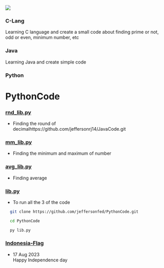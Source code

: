 [![](https://komarev.com/ghpvc/?username=jeffersonrj14&label=Profile%20Visits&color=blue&style=flat)](#top)

### C-Lang
Learning C language and create a small code about finding prime or not, odd or even, minimum number, etc 

### Java
Learning Java and create simple code

### Python 
# PythonCode

### [rnd_lib.py](/../../../../jeffersonfed/PythonCode/blob/main/rnd_lib.py)
- Finding the round of decimalhttps://github.com/jeffersonrj14/JavaCode.git

### [mm_lib.py](/../../../../jeffersonfed/PythonCode/blob/main/mm_lib.py)
- Finding the minimum and maximum of number

### [avg_lib.py](/../../../../jeffersonfed/PythonCode/blob/main/avg_lib.py)
- Finding average

### [lib.py](/../../../../jeffersonfed/PythonCode/blob/main/lib.py)
- To run all the 3 of the code
```bash
  git clone https://github.com/jeffersonfed/PythonCode.git
```
```bash
  cd PythonCode
```
```bash
  py lib.py
```

### [Indonesia-Flag](/../../../../jeffersonfed/PythonCode/blob/main/Indonesia-flag/flag.py)
- 17 Aug 2023<br>
  Happy Independence day